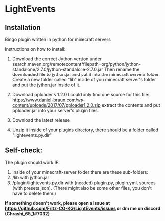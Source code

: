 # LightEvents
## Installation
Bingo plugin written in python for minecraft servers

Instructions on how to install:

1. Download the correct Jython version under                                              search.maven.org/remotecontent?filepath=org/python/jython-standalone/2.7.0/jython-standalone-2.7.0.jar                      Then rename the downloaded file to jython.jar and put it into the minecraft servers folder. Create a new folder called "lib" inside of you minecraft server's folder and put the jython.jar inside of it.

2. Download pploader v.1.2.0                                                                                                    I could only find one source for this file:                                                                     https://www.daniel-braun.com/wp-content/uploads/2017/07/pploader1.2.0.zip                                                   extract the contents and put pploader.jar into your server's plugin files.

3. Download the latest release
4. Unzip it inside of your plugins directory, there should be a folder called "lightevents.py.dir"

## Self-check: 
The plugin should work IF:
1. Inside of your minecraft-server folder there are these sub-folders:
2. /lib with jython.jar
3. /plugin/lightevents.py.dir with (needed) plugin.py, plugin.yml, sources (with presets.json). (There might also be some other files, you don't have to delete them.)

__If something doesn't work, please open a issue at https://github.com/Fritz-CO-KG/LightEvents/issues or dm me on discord (Chrashi_65_1#7032)__
